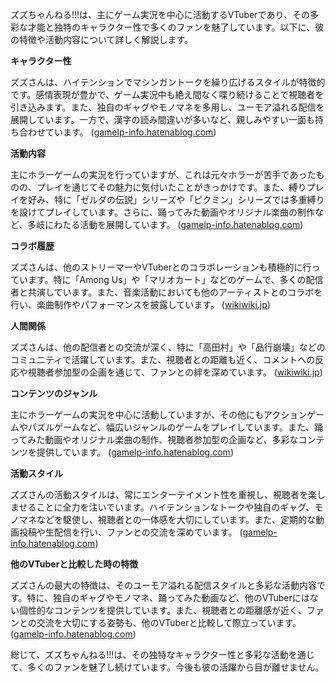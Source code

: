 ズズちゃんねる!!!は、主にゲーム実況を中心に活動するVTuberであり、その多彩な才能と独特のキャラクター性で多くのファンを魅了しています。以下に、彼の特徴や活動内容について詳しく解説します。

**キャラクター性**

ズズさんは、ハイテンションでマシンガントークを繰り広げるスタイルが特徴的です。感情表現が豊かで、ゲーム実況中も絶え間なく喋り続けることで視聴者を引き込みます。また、独自のギャグやモノマネを多用し、ユーモア溢れる配信を展開しています。一方で、漢字の読み間違いが多いなど、親しみやすい一面も持ち合わせています。 ([gamelp-info.hatenablog.com](https://gamelp-info.hatenablog.com/entry/zuzu/?utm_source=openai))

**活動内容**

主にホラーゲームの実況を行っていますが、これは元々ホラーが苦手であったものの、プレイを通じてその魅力に気付いたことがきっかけです。また、縛りプレイを好み、特に「ゼルダの伝説」シリーズや「ピクミン」シリーズでは多重縛りを設けてプレイしています。さらに、踊ってみた動画やオリジナル楽曲の制作など、多岐にわたる活動を展開しています。 ([gamelp-info.hatenablog.com](https://gamelp-info.hatenablog.com/entry/zuzu/?utm_source=openai))

**コラボ履歴**

ズズさんは、他のストリーマーやVTuberとのコラボレーションも積極的に行っています。特に「Among Us」や「マリオカート」などのゲームで、多くの配信者と共演しています。また、音楽活動においても他のアーティストとのコラボを行い、楽曲制作やパフォーマンスを披露しています。 ([wikiwiki.jp](https://wikiwiki.jp/hinkou/%E3%83%A1%E3%83%B3%E3%83%90%E3%83%BC%E4%B8%80%E8%A6%A7/%E3%82%BA%E3%82%BA?utm_source=openai))

**人間関係**

ズズさんは、他の配信者との交流が深く、特に「高田村」や「品行崩壊」などのコミュニティで活躍しています。また、視聴者との距離も近く、コメントへの反応や視聴者参加型の企画を通じて、ファンとの絆を深めています。 ([wikiwiki.jp](https://wikiwiki.jp/takadamura/%E3%82%BA%E3%82%BA?utm_source=openai))

**コンテンツのジャンル**

主にホラーゲームの実況を中心に活動していますが、その他にもアクションゲームやパズルゲームなど、幅広いジャンルのゲームをプレイしています。また、踊ってみた動画やオリジナル楽曲の制作、視聴者参加型の企画など、多彩なコンテンツを提供しています。 ([gamelp-info.hatenablog.com](https://gamelp-info.hatenablog.com/entry/zuzu/?utm_source=openai))

**活動スタイル**

ズズさんの活動スタイルは、常にエンターテイメント性を重視し、視聴者を楽しませることに全力を注いでいます。ハイテンションなトークや独自のギャグ、モノマネなどを駆使し、視聴者との一体感を大切にしています。また、定期的な動画投稿や生配信を行い、ファンとの交流を深めています。 ([gamelp-info.hatenablog.com](https://gamelp-info.hatenablog.com/entry/zuzu/?utm_source=openai))

**他のVTuberと比較した時の特徴**

ズズさんの最大の特徴は、そのユーモア溢れる配信スタイルと多彩な活動内容です。特に、独自のギャグやモノマネ、踊ってみた動画など、他のVTuberにはない個性的なコンテンツを提供しています。また、視聴者との距離感が近く、ファンとの交流を大切にする姿勢も、他のVTuberと比較して際立っています。 ([gamelp-info.hatenablog.com](https://gamelp-info.hatenablog.com/entry/zuzu/?utm_source=openai))

総じて、ズズちゃんねる!!!は、その独特なキャラクター性と多彩な活動を通じて、多くのファンを魅了し続けています。今後も彼の活躍から目が離せません。 